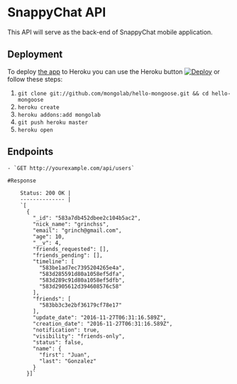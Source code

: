 # SnappyChat API

This API will serve as the back-end of SnappyChat mobile application.

## Deployment

To deploy [the app](http://hello-mongoose.herokuapp.com/) to Heroku you can use the Heroku button [![Deploy](https://www.herokucdn.com/deploy/button.png)](https://heroku.com/deploy) or follow these steps:

1. `git clone git://github.com/mongolab/hello-mongoose.git && cd hello-mongoose`
2. `heroku create`
3. `heroku addons:add mongolab`
3. `git push heroku master`
4. `heroku open`

## Endpoints

	
	- `GET http://yourexample.com/api/users`
	
	#Response
		
		Status: 200 OK |
		-------------- |
		`[
		  {
			"_id": "583a7db452dbee2c104b5ac2",
			"nick_name": "grinchss",
			"email": "grinch@gmail.com",
			"age": 10,
			"__v": 4,
			"friends_requested": [],
			"friends_pending": [],
			"timeline": [
			  "583be1ad7ec7395204265e4a",
			  "583d285591d80a1058ef5dfa",
			  "583d289c91d80a1058ef5dfb",
			  "583d2905612d394608576c58"
			],
			"friends": [
			  "583bb3c3e2bf36179cf78e17"
			],
			"update_date": "2016-11-27T06:31:16.589Z",
			"creation_date": "2016-11-27T06:31:16.589Z",
			"notification": true,
			"visibility": "friends-only",
			"status": false,
			"name": {
			  "first": "Juan",
			  "last": "Gonzalez"
			}
		  }]`
		
	


